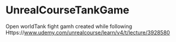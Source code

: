 # UnrealCourseTankGame
Open worldTank fight gamh created while following Https://www.udemy.com/unrealcourse/learn/v4/t/lecture/3928580
